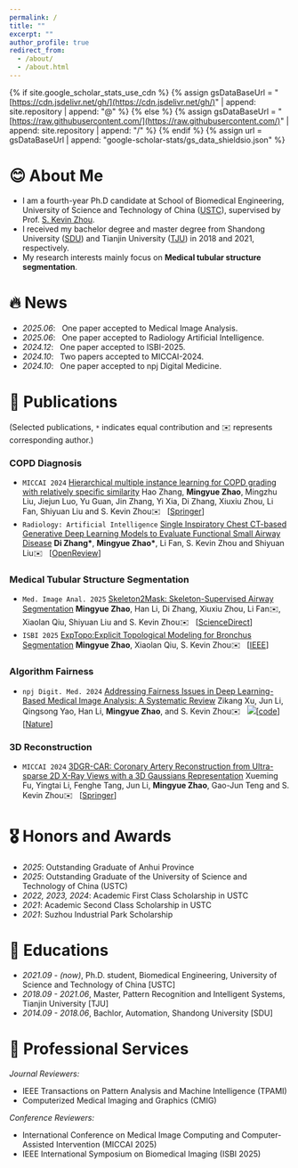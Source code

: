 ```yaml
---
permalink: /
title: ""
excerpt: ""
author_profile: true
redirect_from: 
  - /about/
  - /about.html
---
```

{% if site.google_scholar_stats_use_cdn %}
{% assign gsDataBaseUrl = "[https://cdn.jsdelivr.net/gh/](https://cdn.jsdelivr.net/gh/)" | append: site.repository | append: "@" %}
{% else %}
{% assign gsDataBaseUrl = "[https://raw.githubusercontent.com/](https://raw.githubusercontent.com/)" | append: site.repository | append: "/" %}
{% endif %}
{% assign url = gsDataBaseUrl | append: "google-scholar-stats/gs_data_shieldsio.json" %}

<span class='anchor' id='about-me'></span>

# 😊 About Me

- I am a fourth-year Ph.D candidate at School of Biomedical Engineering, University of Science and Technology of China ([USTC](http://bme.ustc.edu.cn/)), supervised by Prof. [S. Kevin Zhou](https://sz.ustc.edu.cn/en/en_research_show/42.html).
- I received my bachelor degree and master degree from Shandong University ([SDU](https://www.sdu.edu.cn)) and Tianjin University ([TJU](https://www.tju.edu.cn)) in 2018 and 2021, respectively.
- My research interests mainly focus on **Medical tubular structure segmentation**.

# 🔥 News

<!-- - <span style="color:red;">I am seeking for postdoctoral positions in the field of medical image analysis starting in winter 2025. If you have interest in my research, please feel free to contact me</span>. -->
- *2025.06*: &nbsp; One paper accepted to Medical Image Analysis.
- *2025.06*: &nbsp; One paper accepted to Radiology Artificial Intelligence.
- *2024.12*: &nbsp; One paper accepted to ISBI-2025.
- *2024.10*: &nbsp; Two papers accepted to MICCAI-2024.
- *2024.10*: &nbsp; One paper accepted to npj Digital Medicine.


# 📝 Publications

(Selected publications, `*` indicates equal contribution and ✉️ represents corresponding author.)

### COPD Diagnosis

- `MICCAI 2024` [Hierarchical multiple instance learning for COPD grading with relatively specific similarity](https://link.springer.com/chapter/10.1007/978-3-031-72378-0_50) Hao Zhang, **Mingyue Zhao**,  Mingzhu Liu, Jiejun Luo, Yu Guan, Jin Zhang, Yi Xia, Di Zhang, Xiuxiu Zhou, Li Fan, Shiyuan Liu and S. Kevin Zhou✉️ &nbsp;&nbsp;[[Springer](https://link.springer.com/chapter/10.1007/978-3-031-72378-0_50)]
- `Radiology: Artificial Intelligence` [Single Inspiratory Chest CT-based Generative Deep Learning Models to Evaluate Functional Small Airway Disease](https://openreview.net/pdf?id=8245ExLB4I)
  **Di Zhang\***, **Mingyue Zhao\***, Li Fan, S. Kevin Zhou and Shiyuan Liu✉️ &nbsp;&nbsp;[[OpenReview](https://openreview.net/pdf?id=8245ExLB4I)]

### Medical Tubular Structure Segmentation

- `Med. Image Anal. 2025` [Skeleton2Mask: Skeleton-Supervised Airway Segmentation](https://www.sciencedirect.com/science/article/pii/S0956566322008120) **Mingyue Zhao**, Han Li, Di Zhang, Xiuxiu Zhou, Li Fan✉️, Xiaolan Qiu, Shiyuan Liu and S. Kevin Zhou✉️ &nbsp;&nbsp;[[ScienceDirect](https://www.sciencedirect.com/science/article/pii/S0956566322008120)]
- `ISBI 2025` [ExpTopo:Explicit Topological Modeling for Bronchus Segmentation](https://ieeexplore.ieee.org/document/10980891) **Mingyue Zhao**, Xiaolan Qiu, S. Kevin Zhou✉️ &nbsp;&nbsp;[[IEEE](https://ieeexplore.ieee.org/document/10980891)]

### Algorithm Fairness

- `npj Digit. Med. 2024` [Addressing Fairness Issues in Deep Learning-Based Medical Image Analysis: A Systematic Review](https://www.nature.com/articles/s41746-024-01276-5) Zikang Xu, Jun Li, Qingsong Yao, Han Li, **Mingyue Zhao**, and S. Kevin Zhou✉️ &nbsp;&nbsp;[![](https://img.shields.io/github/stars/XuZikang/FairAdaBN.svg?label=Stars&style=social)](https://github.com/XuZikang/Awesome-MedIA-Fairness)[[code](https://github.com/XuZikang/Awesome-MedIA-Fairness)][[Nature](https://www.nature.com/articles/s41746-024-01276-5)]

### 3D Reconstruction

- `MICCAI 2024` [3DGR-CAR: Coronary Artery Reconstruction from Ultra-sparse 2D X-Ray Views with a 3D Gaussians Representation](https://link.springer.com/chapter/10.1007/978-3-031-72104-5_2) Xueming Fu, Yingtai Li, Fenghe Tang, Jun Li, **Mingyue Zhao**, Gao-Jun Teng and S. Kevin Zhou✉️ &nbsp;&nbsp;[[Springer](https://link.springer.com/chapter/10.1007/978-3-031-72104-5_2)]

# 🎖 Honors and Awards

- *2025*: Outstanding Graduate of Anhui Province
- *2025*: Outstanding Graduate of the University of Science and Technology of China (USTC)
- *2022, 2023, 2024*: Academic First Class Scholarship in USTC
- *2021*: Academic Second Class Scholarship in USTC
- *2021*: Suzhou Industrial Park Scholarship

# 📖 Educations

- *2021.09 - (now)*, Ph.D. student, Biomedical Engineering, University of Science and Technology of China [USTC]
- *2018.09 - 2021.06*, Master, Pattern Recognition and Intelligent Systems, Tianjin University [TJU]
- *2014.09 - 2018.06*, Bachlor, Automation, Shandong University [SDU]


# 💬 Professional Services

*Journal Reviewers:*

- IEEE Transactions on Pattern Analysis and Machine Intelligence (TPAMI)
- Computerized Medical Imaging and Graphics (CMIG)

*Conference Reviewers:*

- International Conference on Medical Image Computing and Computer-Assisted Intervention (MICCAI 2025)
- IEEE International Symposium on Biomedical Imaging (ISBI 2025)



